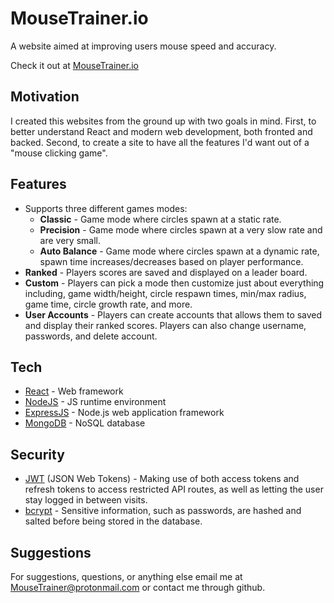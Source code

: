 # MouseTrainer.io

A website aimed at improving users mouse speed and accuracy.

Check it out at [MouseTrainer.io](www.MouseTrainer.io)

## Motivation

I created this websites from the ground up with two goals in mind. First, to better understand React and modern web development, both fronted and backed. Second, to create a site to have all the features I'd want out of a "mouse clicking game".
 
## Features

- Supports three different games modes:
  - **Classic** - Game mode where circles spawn at a static rate.
  - **Precision** - Game mode where circles spawn at a very slow rate and are very small.
  - **Auto Balance** - Game mode where circles spawn at a dynamic rate, spawn time increases/decreases based on player performance.
- **Ranked** - Players scores are saved and displayed on a leader board.
- **Custom** - Players can pick a mode then customize just about everything including, game width/height, circle respawn times, min/max radius, game time, circle growth rate, and more.
- **User Accounts** - Players can create accounts that allows them to saved and display their ranked scores. Players can also change username, passwords, and delete account.

## Tech

- [React](https://reactjs.org/) - Web framework
- [NodeJS](https://nodejs.org/en/) - JS runtime environment
- [ExpressJS](https://expressjs.com/) - Node.js web application framework
- [MongoDB](https://www.mongodb.com/) - NoSQL database

## Security

- [JWT](https://jwt.io/) (JSON Web Tokens) - Making use of both access tokens and refresh tokens to access restricted API routes, as well as letting the user stay logged in between visits.
- [bcrypt](https://www.npmjs.com/package/bcrypt) - Sensitive information, such as passwords, are hashed and salted before being stored in the database.

## Suggestions

For suggestions, questions, or anything else email me at [MouseTrainer@protonmail.com]() or contact me through github.
